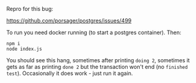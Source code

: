 Repro for this bug:

https://github.com/porsager/postgres/issues/499

To run you need docker running (to start a postgres container). Then:

```
npm i
node index.js
```

You should see this hang, sometimes after printing `doing 2`, sometimes it gets 
as far as printing `done 2` but the transaction won't 
end (no `finished test`). Occasionally it does work - just run it again.